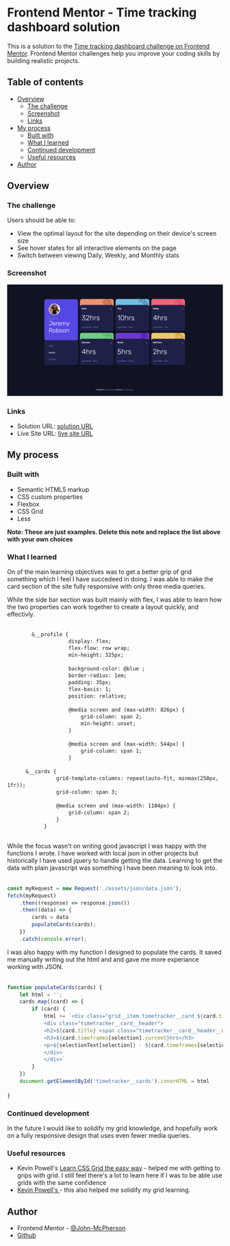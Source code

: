# Frontend Mentor - Time tracking dashboard solution

This is a solution to the [Time tracking dashboard challenge on Frontend Mentor](https://www.frontendmentor.io/challenges/time-tracking-dashboard-UIQ7167Jw). Frontend Mentor challenges help you improve your coding skills by building realistic projects. 

## Table of contents

- [Overview](#overview)
  - [The challenge](#the-challenge)
  - [Screenshot](#screenshot)
  - [Links](#links)
- [My process](#my-process)
  - [Built with](#built-with)
  - [What I learned](#what-i-learned)
  - [Continued development](#continued-development)
  - [Useful resources](#useful-resources)
- [Author](#author)



## Overview

### The challenge

Users should be able to:

- View the optimal layout for the site depending on their device's screen size
- See hover states for all interactive elements on the page
- Switch between viewing Daily, Weekly, and Monthly stats

### Screenshot

![screenshot of webstie](/assets/images/screenshot.png)

### Links

- Solution URL: [ solution URL ](https://www.frontendmentor.io/solutions/responsive-time-tracking-dashboard-built-with-grid-81AgguTJqX)
- Live Site URL: [ live site URL](https://john-mcpherson.github.io/Time-tracking-dashboard/)

## My process

### Built with

- Semantic HTML5 markup
- CSS custom properties
- Flexbox
- CSS Grid
- Less 

**Note: These are just examples. Delete this note and replace the list above with your own choices**

### What I learned

On of the main learning objectives was to get a better grip of grid something which I feel I have succedeed in doing. I was able to make the card section  of the site fully responsive with only three media queries. 

While the side bar section was built mainly with flex, I was able to learn how the two properties can work together to create a layout quickly, and effectivly. 


```less

        &__profile {
                    display: flex;
                    flex-flow: row wrap;
                    min-height: 325px;

                    background-color: @blue ;
                    border-radius: 1em;
                    padding: 35px;
                    flex-basis: 1;
                    position: relative;

                    @media screen and (max-width: 826px) {
                        grid-column: span 2;
                        min-height: unset;
                    }

                    @media screen and (max-width: 544px) {
                        grid-column: span 1;
                    }

      &__cards {
                grid-template-columns: repeat(auto-fit, minmax(250px, 1fr));
                grid-column: span 3;

                @media screen and (max-width: 1104px) {
                    grid-column: span 2;
                }
            }


```
While the focus wasn't on writing good javascript I was happy with the functions I wrote. I have worked with local json in other projects but historically I have used jquery to handle getting the data. Learning to get the data with plain javascript was something I have been meaning to look into. 

```js

const myRequest = new Request('./assets/json/data.json');
fetch(myRequest)
    .then((response) => response.json())
    .then((data) => {
        cards = data
        populateCards(cards);
    })
    .catch(console.error);

```

I was also happy with my function I designed to populate the cards. It saved me manually writing out the html and and gave me more experiance working with JSON. 

```js

function populateCards(cards) {
    let html = '';
    cards.map((card) => {
        if (card) {
            html += `<div class="grid__item timetracker__card ${card.title.toLowerCase().replace(' ', "-")}">
            <div class="timetracker__card__header">
            <h2>${card.title} <span class="timetracker__card__header__dots">...</span></h2>
            <h3>${card.timeframes[selection].current}hrs</h3>
            <p>${selectionText[selection]} - ${card.timeframes[selection].previous}hrs</p>
            </div>
            </div>`
        }
    })
    document.getElementById('timetracker__cards').innerHTML = html

}

```


### Continued development

In the future I would like to solidify my grid knowledge, and hopefully work on a fully responsive design that uses even fewer media queries.



### Useful resources

- Kevin Powell's [Learn CSS Grid the easy way](https://www.youtube.com/watch?v=rg7Fvvl3taU) - helped me with getting to grips with grid. I still feel there's a lot to learn here if I was to be able use grids with the same confidence 
- [Kevin Powell's ](https://www.youtube.com/watch?v=3elGSZSWTbM) - this also helped me solidify my grid learning.


## Author


- Frontend Mentor - [@John-McPherson](https://www.frontendmentor.io/profile/John-McPherson)
-  [Github](https://github.com/John-McPherson)

